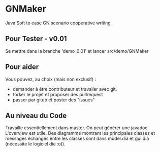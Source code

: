 GNMaker
=======

Java Soft to ease GN scenario cooperative writing

Pour Tester - v0.01
-------------------

Se mettre dans la branche 'demo_0.01' et lancer src/demo/GNMaker

Pour aider
----------

Vous pouvez, au choix (mais non exclusif) :

* demander à être contributeur et travailer avec git.
* forker le projet et proposer des pullrequest
* passer par gitub et poster des "issues"

Au niveau du Code
-----------------

Travaille essentiellement dans master. On peut générer une javadoc. L'overview est utile. Des diagramme montrant les principales classes et messages échangés entre les classes sont dans model.dia et gui.dia (nécessite le logiciel dia :o)).



